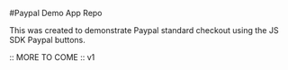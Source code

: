 #Paypal Demo App Repo

This was created to demonstrate Paypal standard checkout using the JS SDK Paypal buttons.

:: MORE TO COME :: v1